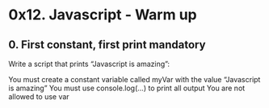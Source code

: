 # 0x12. Javascript - Warm up

## 0. First constant, first print mandatory
Write a script that prints “Javascript is amazing”:

You must create a constant variable called myVar with the value “Javascript is amazing”
You must use console.log(...) to print all output
You are not allowed to use var